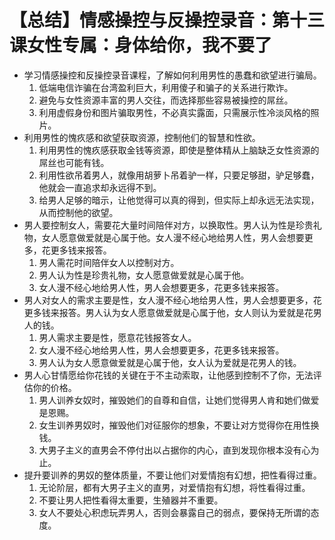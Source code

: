 # 【总结】情感操控与反操控录音：第十三课女性专属：身体给你，我不要了

-   学习情感操控和反操控录音课程，了解如何利用男性的愚蠢和欲望进行骗局。
    1.  低端电信诈骗在台湾盈利巨大，利用傻子和骗子的关系进行欺诈。
    2.  避免与女性资源丰富的男人交往，而选择那些容易被操控的屌丝。
    3.  利用虚假身份和图片骗取男性，不必真实露面，只需展示性冷淡风格的照片。
-   利用男性的愧疚感和欲望获取资源，控制他们的智慧和性欲。
    1.  利用男性的愧疚感获取金钱等资源，即使是整体精从上脑缺乏女性资源的屌丝也可能有钱。
    2.  利用性欲吊着男人，就像用胡萝卜吊着驴一样，只要足够甜，驴足够蠢，他就会一直追求却永远得不到。
    3.  给男人足够的暗示，让他觉得可以真的得到，但实际上却永远无法实现，从而控制他的欲望。
-   男人要控制女人，需要花大量时间陪伴对方，以换取性。男人认为性是珍贵礼物，女人愿意做爱就是心属于他。女人漫不经心地给男人性，男人会想要更多，花更多钱来报答。
    1.  男人需花时间陪伴女人以控制对方。
    2.  男人认为性是珍贵礼物，女人愿意做爱就是心属于他。
    3.  女人漫不经心地给男人性，男人会想要更多，花更多钱来报答。
-   男人对女人的需求主要是性，女人漫不经心地给男人性，男人会想要更多，花更多钱来报答。男人认为女人愿意做爱就是心属于他，女人则认为爱就是花男人的钱。
    1.  男人需求主要是性，愿意花钱报答女人。
    2.  女人漫不经心地给男人性，男人会想要更多，花更多钱来报答。
    3.  男人认为女人愿意做爱就是心属于他，女人认为爱就是花男人的钱。
-   男人心甘情愿给你花钱的关键在于不主动索取，让他感到控制不了你，无法评估你的价格。
    1.  男人训养女奴时，摧毁她们的自尊和自信，让她们觉得男人肯和她们做爱是恩赐。
    2.  女生训养男奴时，摧毁他们对征服你的想象，不要让对方觉得你在用性换钱。
    3.  大男子主义的直男会不停付出以占据你的内心，直到发现你根本没有心为止。
-   提升要训养的男奴的整体质量，不要让他们对爱情抱有幻想，把性看得过重。
    1.  无论阶层，都有大男子主义的直男，对爱情抱有幻想，将性看得过重。
    2.  不要让男人把性看得太重要，生殖器并不重要。
    3.  女人不要处心积虑玩弄男人，否则会暴露自己的弱点，要保持无所谓的态度。